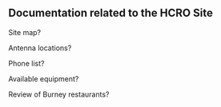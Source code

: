 ## Documentation related to the HCRO Site ##

Site map?

Antenna locations?

Phone list?

Available equipment?

Review of Burney restaurants?
